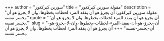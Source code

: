 +++
author = "سورين كيركغور"
title = "مقولة سورين كيركغور"
description = "مقولة سورين كيركغور: أن يجرؤ هو أن يفقد المرء لحظات يخطوها، وان لا يجرؤ هو أن يخسر نفسه."
quote = '''أن يجرؤ هو أن يفقد المرء لحظات يخطوها، وان لا يجرؤ هو أن يخسر نفسه.'''
slug = "أن-يجرؤ-هو-أن-يفقد-المرء-لحظات-يخطوها-وان-لا-يجرؤ-هو-أن-يخسر-نفسه"
+++
أن يجرؤ هو أن يفقد المرء لحظات يخطوها، وان لا يجرؤ هو أن يخسر نفسه.
